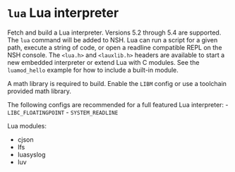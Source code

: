 `lua` Lua interpreter
=====================

Fetch and build a Lua interpreter. Versions 5.2 through 5.4 are
supported. The `lua` command will be added to NSH. Lua can run a script
for a given path, execute a string of code, or open a readline
compatible REPL on the NSH console. The `<lua.h>` and `<lauxlib.h>`
headers are available to start a new embedded interpreter or extend Lua
with C modules. See the `luamod_hello` example for how to include a
built-in module.

A math library is required to build. Enable the `LIBM` config or use a
toolchain provided math library.

The following configs are recommended for a full featured Lua
interpreter: - `LIBC_FLOATINGPOINT` - `SYSTEM_READLINE`

Lua modules:

-   cjson
-   lfs
-   luasyslog
-   luv
